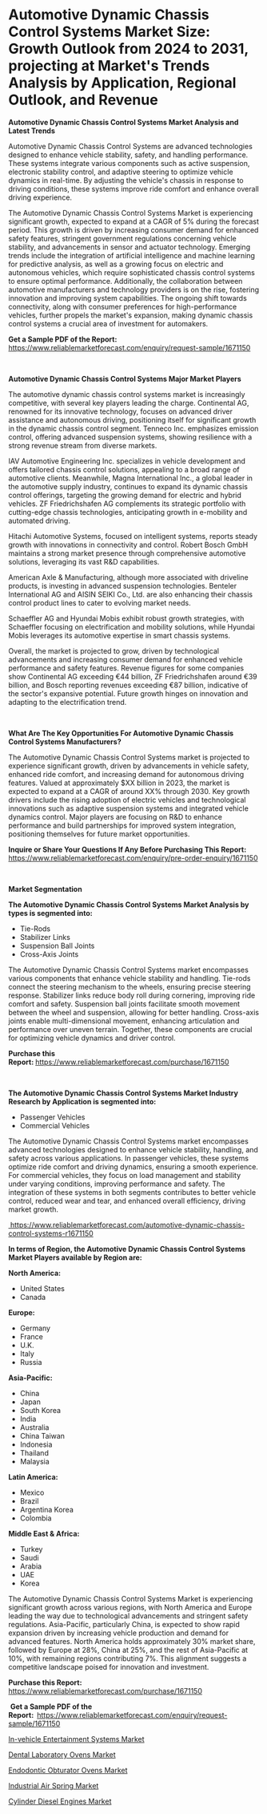 <p><h1>Automotive Dynamic Chassis Control Systems Market Size: Growth Outlook from 2024 to 2031, projecting at Market's Trends Analysis by Application, Regional Outlook, and Revenue</h1></p><p><strong>Automotive Dynamic Chassis Control Systems Market Analysis and Latest Trends</strong></p>
<p><p>Automotive Dynamic Chassis Control Systems are advanced technologies designed to enhance vehicle stability, safety, and handling performance. These systems integrate various components such as active suspension, electronic stability control, and adaptive steering to optimize vehicle dynamics in real-time. By adjusting the vehicle's chassis in response to driving conditions, these systems improve ride comfort and enhance overall driving experience.</p><p>The Automotive Dynamic Chassis Control Systems Market is experiencing significant growth, expected to expand at a CAGR of 5% during the forecast period. This growth is driven by increasing consumer demand for enhanced safety features, stringent government regulations concerning vehicle stability, and advancements in sensor and actuator technology. Emerging trends include the integration of artificial intelligence and machine learning for predictive analysis, as well as a growing focus on electric and autonomous vehicles, which require sophisticated chassis control systems to ensure optimal performance. Additionally, the collaboration between automotive manufacturers and technology providers is on the rise, fostering innovation and improving system capabilities. The ongoing shift towards connectivity, along with consumer preferences for high-performance vehicles, further propels the market's expansion, making dynamic chassis control systems a crucial area of investment for automakers.</p></p>
<p><strong>Get a Sample PDF of the Report:&nbsp;</strong> <a href="https://www.reliablemarketforecast.com/enquiry/request-sample/1671150?utm_campaign=1167&utm_medium=2&utm_source=Github&utm_content=ia&utm_term=13102024&utm_id=automotive-dynamic-chassis-control-systems">https://www.reliablemarketforecast.com/enquiry/request-sample/1671150</a></p>
<p>&nbsp;</p>
<p><strong>Automotive Dynamic Chassis Control Systems Major Market Players</strong></p>
<p><p>The automotive dynamic chassis control systems market is increasingly competitive, with several key players leading the charge. Continental AG, renowned for its innovative technology, focuses on advanced driver assistance and autonomous driving, positioning itself for significant growth in the dynamic chassis control segment. Tenneco Inc. emphasizes emission control, offering advanced suspension systems, showing resilience with a strong revenue stream from diverse markets.</p><p>IAV Automotive Engineering Inc. specializes in vehicle development and offers tailored chassis control solutions, appealing to a broad range of automotive clients. Meanwhile, Magna International Inc., a global leader in the automotive supply industry, continues to expand its dynamic chassis control offerings, targeting the growing demand for electric and hybrid vehicles. ZF Friedrichshafen AG complements its strategic portfolio with cutting-edge chassis technologies, anticipating growth in e-mobility and automated driving.</p><p>Hitachi Automotive Systems, focused on intelligent systems, reports steady growth with innovations in connectivity and control. Robert Bosch GmbH maintains a strong market presence through comprehensive automotive solutions, leveraging its vast R&D capabilities.</p><p>American Axle & Manufacturing, although more associated with driveline products, is investing in advanced suspension technologies. Benteler International AG and AISIN SEIKI Co., Ltd. are also enhancing their chassis control product lines to cater to evolving market needs.</p><p>Schaeffler AG and Hyundai Mobis exhibit robust growth strategies, with Schaeffler focusing on electrification and mobility solutions, while Hyundai Mobis leverages its automotive expertise in smart chassis systems.</p><p>Overall, the market is projected to grow, driven by technological advancements and increasing consumer demand for enhanced vehicle performance and safety features. Revenue figures for some companies show Continental AG exceeding €44 billion, ZF Friedrichshafen around €39 billion, and Bosch reporting revenues exceeding €87 billion, indicative of the sector's expansive potential. Future growth hinges on innovation and adapting to the electrification trend.</p></p>
<p>&nbsp;</p>
<p><strong>What Are The Key Opportunities For Automotive Dynamic Chassis Control Systems Manufacturers?</strong></p>
<p><p>The Automotive Dynamic Chassis Control Systems market is projected to experience significant growth, driven by advancements in vehicle safety, enhanced ride comfort, and increasing demand for autonomous driving features. Valued at approximately $XX billion in 2023, the market is expected to expand at a CAGR of around XX% through 2030. Key growth drivers include the rising adoption of electric vehicles and technological innovations such as adaptive suspension systems and integrated vehicle dynamics control. Major players are focusing on R&D to enhance performance and build partnerships for improved system integration, positioning themselves for future market opportunities.</p></p>
<p><strong>Inquire or Share Your Questions If Any Before Purchasing This Report:</strong> <a href="https://www.reliablemarketforecast.com/enquiry/pre-order-enquiry/1671150?utm_campaign=1167&utm_medium=2&utm_source=Github&utm_content=ia&utm_term=13102024&utm_id=automotive-dynamic-chassis-control-systems">https://www.reliablemarketforecast.com/enquiry/pre-order-enquiry/1671150</a></p>
<p>&nbsp;</p>
<p><strong>Market Segmentation</strong></p>
<p><strong>The Automotive Dynamic Chassis Control Systems Market Analysis by types is segmented into:</strong></p>
<p><ul><li>Tie-Rods</li><li>Stabilizer Links</li><li>Suspension Ball Joints</li><li>Cross-Axis Joints</li></ul></p>
<p><p>The Automotive Dynamic Chassis Control Systems market encompasses various components that enhance vehicle stability and handling. Tie-rods connect the steering mechanism to the wheels, ensuring precise steering response. Stabilizer links reduce body roll during cornering, improving ride comfort and safety. Suspension ball joints facilitate smooth movement between the wheel and suspension, allowing for better handling. Cross-axis joints enable multi-dimensional movement, enhancing articulation and performance over uneven terrain. Together, these components are crucial for optimizing vehicle dynamics and driver control.</p></p>
<p><strong>Purchase this Report:&nbsp;</strong><a href="https://www.reliablemarketforecast.com/purchase/1671150?utm_campaign=1167&utm_medium=2&utm_source=Github&utm_content=ia&utm_term=13102024&utm_id=automotive-dynamic-chassis-control-systems">https://www.reliablemarketforecast.com/purchase/1671150</a></p>
<p>&nbsp;</p>
<p><strong>The Automotive Dynamic Chassis Control Systems Market Industry Research by Application is segmented into:</strong></p>
<p><ul><li>Passenger Vehicles</li><li>Commercial Vehicles</li></ul></p>
<p><p>The Automotive Dynamic Chassis Control Systems market encompasses advanced technologies designed to enhance vehicle stability, handling, and safety across various applications. In passenger vehicles, these systems optimize ride comfort and driving dynamics, ensuring a smooth experience. For commercial vehicles, they focus on load management and stability under varying conditions, improving performance and safety. The integration of these systems in both segments contributes to better vehicle control, reduced wear and tear, and enhanced overall efficiency, driving market growth.</p></p>
<p><a href="https://www.reliablemarketforecast.com/automotive-dynamic-chassis-control-systems-r1671150?utm_campaign=1167&utm_medium=2&utm_source=Github&utm_content=ia&utm_term=13102024&utm_id=automotive-dynamic-chassis-control-systems">&nbsp;https://www.reliablemarketforecast.com/automotive-dynamic-chassis-control-systems-r1671150</a></p>
<p><strong>In terms of Region, the Automotive Dynamic Chassis Control Systems Market Players available by Region are:</strong></p>
<p>
    <p> <strong> North America: </strong>
        <ul>
            <li>United States</li>
            <li>Canada</li>
        </ul>
        </p> 
    <p> <strong> Europe: </strong>
        <ul>
            <li>Germany</li>
            <li>France</li>
            <li>U.K.</li>
            <li>Italy</li>
            <li>Russia</li>
        </ul>
        </p> 
    <p> <strong> Asia-Pacific: </strong>
        <ul>
            <li>China</li>
            <li>Japan</li>
            <li>South Korea</li>
            <li>India</li>
            <li>Australia</li>
            <li>China Taiwan</li>
            <li>Indonesia</li>
            <li>Thailand</li>
            <li>Malaysia</li>
        </ul>
        </p> 
    <p> <strong> Latin America: </strong>
        <ul>
            <li>Mexico</li>
            <li>Brazil</li>
            <li>Argentina Korea</li>
            <li>Colombia</li>
        </ul>
        </p> 
    <p> <strong> Middle East & Africa: </strong>
        <ul>
            <li>Turkey</li>
            <li>Saudi</li>
            <li>Arabia</li>
            <li>UAE</li>
            <li>Korea</li>
        </ul>
    </p>
    </p>
<p><p>The Automotive Dynamic Chassis Control Systems Market is experiencing significant growth across various regions, with North America and Europe leading the way due to technological advancements and stringent safety regulations. Asia-Pacific, particularly China, is expected to show rapid expansion driven by increasing vehicle production and demand for advanced features. North America holds approximately 30% market share, followed by Europe at 28%, China at 25%, and the rest of Asia-Pacific at 10%, with remaining regions contributing 7%. This alignment suggests a competitive landscape poised for innovation and investment.</p></p>
<p><strong>Purchase this Report: </strong><a href="https://www.reliablemarketforecast.com/purchase/1671150?utm_campaign=1167&utm_medium=2&utm_source=Github&utm_content=ia&utm_term=13102024&utm_id=automotive-dynamic-chassis-control-systems">https://www.reliablemarketforecast.com/purchase/1671150</a></p>
<p>&nbsp;<strong>Get a Sample PDF of the Report:&nbsp;&nbsp;</strong><a href="https://www.reliablemarketforecast.com/enquiry/request-sample/1671150?utm_campaign=1167&utm_medium=2&utm_source=Github&utm_content=ia&utm_term=13102024&utm_id=automotive-dynamic-chassis-control-systems">https://www.reliablemarketforecast.com/enquiry/request-sample/1671150</a></p>
<p><strong></strong></p>
<p><p><a href="https://github.com/fadrijbtavist/Market-Research-Report-List-1/blob/main/in-vehicle-entertainment-systems-market.md?utm_campaign=1167&utm_medium=2&utm_source=Github&utm_content=ia&utm_term=13102024&utm_id=automotive-dynamic-chassis-control-systems">In-vehicle Entertainment Systems Market</a></p><p><a href="https://www.linkedin.com/pulse/dental-laboratory-ovens-market-maturity-analysis-regional-gmrle?utm_campaign=1167&utm_medium=2&utm_source=Github&utm_content=ia&utm_term=13102024&utm_id=automotive-dynamic-chassis-control-systems">Dental Laboratory Ovens Market</a></p><p><a href="https://www.linkedin.com/pulse/global-endodontic-obturator-ovens-market-exploring-share-dqtse?utm_campaign=1167&utm_medium=2&utm_source=Github&utm_content=ia&utm_term=13102024&utm_id=automotive-dynamic-chassis-control-systems">Endodontic Obturator Ovens Market</a></p><p><a href="https://github.com/brindal51/Market-Research-Report-List-1/blob/main/industrial-air-spring-market.md?utm_campaign=1167&utm_medium=2&utm_source=Github&utm_content=ia&utm_term=13102024&utm_id=automotive-dynamic-chassis-control-systems">Industrial Air Spring Market</a></p><p><a href="https://issuu.com/reportprime-2/docs/cylinder-diesel-engines-market-size_7a50be258bd276?utm_campaign=1167&utm_medium=2&utm_source=Github&utm_content=ia&utm_term=13102024&utm_id=automotive-dynamic-chassis-control-systems">Cylinder Diesel Engines Market</a></p></p>